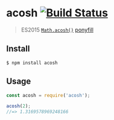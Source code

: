 # acosh [![Build Status](https://travis-ci.com/sindresorhus/acosh.svg?branch=master)](https://travis-ci.com/sindresorhus/acosh)

> ES2015 [`Math.acosh()`](https://developer.mozilla.org/en-US/docs/Web/JavaScript/Reference/Global_Objects/Math/acosh) [ponyfill](https://ponyfill.com)

## Install

```
$ npm install acosh
```


## Usage

```js
const acosh = require('acosh');

acosh(2);
//=> 1.3169578969248166
```
